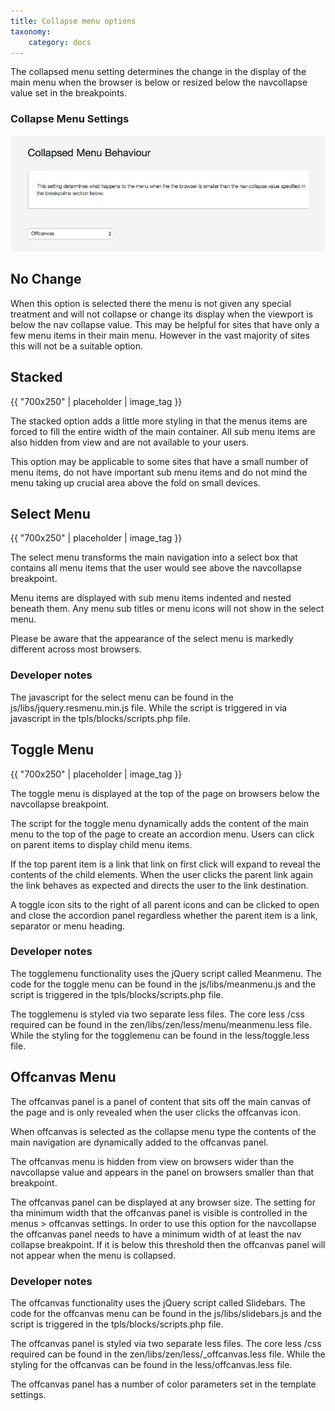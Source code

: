 ```yaml
---
title: Collapse menu options
taxonomy:
    category: docs
---
```


The collapsed menu setting determines the change in the display of the main menu when the browser is below or resized below the navcollapse value set in the breakpoints.

### Collapse Menu Settings
![Collapse Menu settings](/images/documentation/responsive/collapsemenu.jpg)
  
	
No Change
----
	
	
When this option is selected there the menu is not given any special treatment and will not collapse or change its display when the viewport is below the nav collapse value. This may be helpful for sites that have only a few menu items in their main menu. However in the vast majority of sites this will not be a suitable option.
	
	
Stacked
----
{{ "700x250" | placeholder | image_tag }}

The stacked option adds a little more styling in that the menus items are forced to fill the entire width of the main container. All sub menu items are also hidden from view and are not available to your users.
	
This option may be applicable to some sites that have a small number of menu items, do not have important sub menu items and do not mind the menu taking up crucial area above the fold on small devices.
	
Select Menu
----

{{ "700x250" | placeholder | image_tag }}

The select menu transforms the main navigation into a select box that contains all menu items that the user would see above the navcollapse breakpoint.
	
Menu items are displayed with sub menu items indented and nested beneath them. Any menu sub titles or menu icons will not show in the select menu.

Please be aware that the appearance of the select menu is markedly different across most browsers.

### Developer notes
The javascript for the select menu can be found in the js/libs/jquery.resmenu.min.js file. While the script is triggered in via javascript in the tpls/blocks/scripts.php file.
	
Toggle Menu
----
{{ "700x250" | placeholder | image_tag }}

The toggle menu is displayed at the top of the page on browsers below the navcollapse breakpoint.
	
The script for the toggle menu dynamically adds the content of the main menu to the top of the page to create an accordion menu. Users can click on parent items to display child menu items.
	
If the top parent item is a link that link on first click will expand to reveal the contents of the child elements. When the user clicks the parent link again the link behaves as expected and directs the user to the link destination.
	
A toggle icon sits to the right of all parent icons and can be clicked to open and close the accordion panel regardless whether the parent item is a link, separator or menu heading.
	
### Developer notes

The togglemenu functionality uses the jQuery script called Meanmenu. The code for the toggle menu can be found in the js/libs/meanmenu.js and the script is triggered in the tpls/blocks/scripts.php file.
	
The togglemenu is styled via two separate less files. The core less /css required can be found in the zen/libs/zen/less/menu/meanmenu.less file. While the styling for the togglemenu can be found in the less/toggle.less file.
	
	
Offcanvas Menu
----
The offcanvas panel is a panel of content that sits off the main canvas of the page and is only revealed when the user clicks the offcanvas icon.

When offcanvas is selected as the collapse menu type the contents of the main navigation are dynamically added to the offcanvas panel.

The offcanvas menu is hidden from view on browsers wider than the navcollapse value and appears in the panel on browsers smaller than that breakpoint.	

The offcanvas panel can be displayed at any browser size. The setting for tha minimum width that the offcanvas panel is visible is controlled in the menus > offcanvas settings. In order to use this option for the navcollapse the offcanvas panel needs to have a minimum width of at least the nav collapse breakpoint. If it is below this threshold then the offcanvas panel will not appear when the menu is collapsed.
	
### Developer notes

The offcanvas functionality uses the jQuery script called Slidebars. The code for the offcanvas menu can be found in the js/libs/slidebars.js and the script is triggered in the tpls/blocks/scripts.php file.

The offcanvas panel is styled via two separate less files. The core less /css required can be found in the zen/libs/zen/less/_offcanvas.less file. While the styling for the offcanvas can be found in the less/offcanvas.less file.

The offcanvas panel has a number of color parameters set in the template settings.